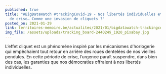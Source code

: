 ```yaml
---
published: true
title: "#BigDataWatch #trackingCovid-19 - Nos libertés individuelles et l’état
  de crise… Comme une invasion de cliquets ?"
posted_on: 2021-01-29
link: territoires-memoire.be/actualites/2021/01/bigdatawatch-trackingcovid-19-nos-libertes-individuelles-et-l-etat-de-crise-comme-une-invasion-de-cliquets/
img_file: /assets/uploads/tracking_board-2440249_1920_pixabay.jpg
---
```

L’effet cliquet est un phénomène inspiré par les mécanismes d’horlogerie qui empêchaient tout retour en arrière des roues dentelées de nos vieilles pendules. En cette période de crise, l’urgence paraît suspendre, dans bien des cas, les garanties que nos démocraties offraient à nos libertés individuelles.